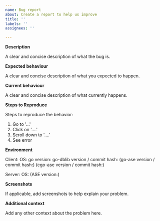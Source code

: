 ```yaml
---
name: Bug report
about: Create a report to help us improve
title: ''
labels: ''
assignees: ''

---
```


<!--
SPDX-FileCopyrightText: 2020 SAP SE

SPDX-License-Identifier: Apache-2.0
-->

**Description**

A clear and concise description of what the bug is.

**Expected behaviour**

A clear and concise description of what you expected to happen.

**Current behaviour**

A clear and concise description of what currently happens.

**Steps to Reproduce**

Steps to reproduce the behavior:
1. Go to '...'
2. Click on '....'
3. Scroll down to '....'
4. See error

**Environment**

Client:
  OS:
  go version:
  go-dblib version / commit hash:
  (go-ase version / commit hash:)
  (cgo-ase version / commit hash:)

Server:
  OS:
  (ASE version:)

**Screenshots**

If applicable, add screenshots to help explain your problem.

**Additional context**

Add any other context about the problem here.
